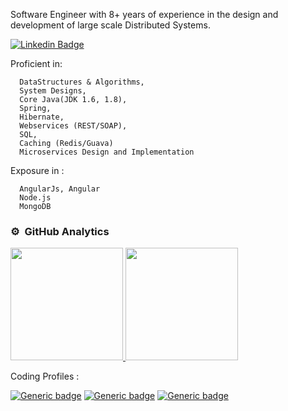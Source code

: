 Software Engineer with 8+ years of experience in the design and development of large scale Distributed Systems. 

[![Linkedin Badge](https://img.shields.io/badge/-LinkedIn-blue?style=flat-square&logo=Linkedin&logoColor=white&link=link_do_seu_perfil_no_linkedin)](https://www.linkedin.com/in/madhushree-kumari/)

 Proficient in:
      
      DataStructures & Algorithms,
      System Designs,
      Core Java(JDK 1.6, 1.8),
      Spring,
      Hibernate,
      Webservices (REST/SOAP),
      SQL,
      Caching (Redis/Guava)
      Microservices Design and Implementation
      
  Exposure in :
      
      AngularJs, Angular
      Node.js
      MongoDB
      
### ⚙️ &nbsp;GitHub Analytics
      
<p align="left">
<a href="https://github.com/MadhushreeKumari18">
 
   <img height="180em" src="https://github-readme-stats-eight-theta.vercel.app/api?username=MadhushreeKumari18&show_icons=true&theme=gruvbox&include_all_commits=true&count_private=true"/>
 
   <img height="180em" src="https://github-readme-stats-eight-theta.vercel.app/api/top-langs/?username=MadhushreeKumari18&layout=compact&langs_count=8&theme=algolia"/>
 
</a>
</p>
      
  Coding Profiles :

  [![Generic badge](https://img.shields.io/badge/HackerRank-red.svg)](https://www.hackerrank.com/Madhu04835)
  [![Generic badge](https://img.shields.io/badge/StackOverflow-red.svg)](https://stackoverflow.com/users/3244039/madhu04835)
  [![Generic badge](https://img.shields.io/badge/Leetcode-red.svg)](https://leetcode.com/Madhu04835/)
 



    
      
      
      
      
      
      
      
      
      
<!--
**MadhushreeKumari18/MadhushreeKumari18** is a ✨ _special_ ✨ repository because its `README.md` (this file) appears on your GitHub profile.

Here are some ideas to get you started:

- 🔭 I’m currently working on ...
- 🌱 I’m currently learning ...
- 👯 I’m looking to collaborate on ...
- 🤔 I’m looking for help with ...
- 💬 Ask me about ...
- 📫 How to reach me: ...
- 😄 Pronouns: ...
- ⚡ Fun fact: ...
-->
